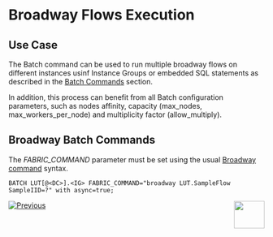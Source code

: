 # Broadway Flows Execution


## Use Case

The Batch command can be used to run multiple broadway flows on different instances usinf Instance Groups or embedded SQL statements as described in the [Batch Commands](/articles/20_jobs_and_batch_services/12_batch_sync_commands.md) section.

In addition, this process can benefit from all Batch configuration parameters, such as nodes affinity, capacity (max_nodes, max_workers_per_node) and multiplicity factor (allow_multiply).

## Broadway Batch Commands
The *FABRIC_COMMAND* parameter must be set using the usual [Broadway command](/articles/19_Broadway/17_tutorial_and_flow_examples.md) syntax.

```BATCH LUT[@<DC>].<IG> FABRIC_COMMAND="broadway LUT.SampleFlow SampleIID=?" with async=true;```



[![Previous](/articles/images/Previous.png)](/articles/20_jobs_and_batch_services/13_migrate_commands.md)[<img align="right" width="60" height="54" src="/articles/images/Next.png">](/articles/20_jobs_and_batch_services/15_batch_CDC_commands.md)




